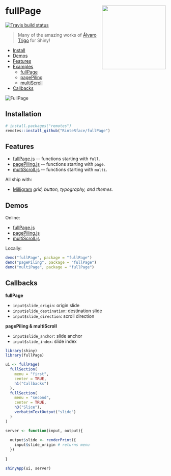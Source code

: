 # fullPage <img src="http://rinterface.com/inst/images/fullPage.svg" width="200px" align="right"/>
[![Travis build status](https://travis-ci.org/RinteRface/fullPage.svg?branch=master)](https://travis-ci.org/RinteRface/fullPage)

> Many of the amazing works of [Álvaro Trigo](https://alvarotrigo.com/) for Shiny!

* [Install](#install)
* [Demos](#examples)
* [Features](#features)
* [Examples](#examples)
    * [fullPage](#fullPage-1)
    * [pagePiling](#pagePiling)
    * [multiScroll](#multiScroll)
* [Callbacks](#callbacks)

![FullPage](fullPage.gif)

## Installation

``` r
# install.packages("remotes")
remotes::install_github("RinteRface/fullPage")
```

## Features

* [fullPage.js](https://github.com/alvarotrigo/fullPage.js/) -- functions starting with `full`.
* [pagePiling.js](https://github.com/alvarotrigo/pagePiling.js/) -- functions starting with `page`.
* [multiScroll.js](https://github.com/alvarotrigo/multiscroll.js) -- functions starting with `multi`.

All ship with:

* [Milligram](https://milligram.io/) *grid, button, typography, and themes.*

## Demos

Online:

* [fullPage.js](https://shiny.john-coene.com/fullPage)
* [pagePiling.js](https://shiny.john-coene.com/pagePiling)
* [multiScroll.js](https://shiny.john-coene.com/multiScroll)


Locally:

```r
demo("fullPage", package = "fullPage")
demo("pagePiling", package = "fullPage")
demo("multiPage", package = "fullPage")
```

## Callbacks

**fullPage**

- `input$slide_origin`: origin slide
- `input$slide_destination`: destination slide
- `input$slide_direction`: scroll direction

**pagePiling & multiScroll**

- `input$slide_anchor`: slide anchor
- `input$slide_index`: slide index

```r
library(shiny)
library(fullPage)

ui <- fullPage(
  fullSection(
    menu = "first",
    center = TRUE,
    h1("Callbacks")
  ),
  fullSection(
    menu = "second",
    center = TRUE,
    h3("Slice"),
    verbatimTextOutput("slide")
  )
)

server <- function(input, output){
  
  output$slide <- renderPrint({
    input$slide_origin # returns menu
  })
  
}

shinyApp(ui, server)
```
